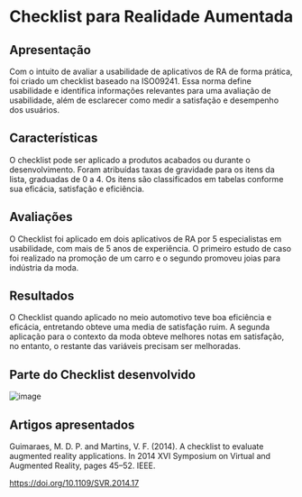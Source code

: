 # Checklist para Realidade Aumentada

## Apresentação

Com o intuito de avaliar a usabilidade de aplicativos de RA de forma prática, foi criado um checklist baseado na ISO09241. 
Essa norma define usabilidade e identifica informações relevantes para uma avaliação de
usabilidade, além de esclarecer como medir a satisfação e desempenho dos usuários.

## Características 

O checklist pode ser aplicado a produtos acabados ou durante o desenvolvimento. Foram atribuídas taxas
de gravidade para os itens da lista, graduadas de 0 a 4. Os itens são classificados em tabelas
conforme sua eficácia, satisfação e eficiência. 

## Avaliações

O Checklist foi aplicado em dois aplicativos de RA por 5 especialistas
em usabilidade, com mais de 5 anos de experiência. O primeiro estudo de caso foi realizado na
promoção de um carro e o segundo promoveu joias para indústria da moda.


## Resultados

O Checklist quando aplicado no meio automotivo teve boa eficiência e eficácia, entretando obteve uma media de satisfação ruim. A segunda aplicação para o contexto
da moda obteve melhores notas em satisfação, no entanto, o restante das variáveis precisam ser melhoradas.

## Parte do Checklist desenvolvido 

![image](https://user-images.githubusercontent.com/49456679/184946122-fb88d99d-e420-4357-85d3-02111a1f2ad1.png)


## Artigos apresentados

Guimaraes, M. D. P. and Martins, V. F. (2014). A checklist to evaluate augmented reality
applications. In 2014 XVI Symposium on Virtual and Augmented Reality, pages 45–52. IEEE.

https://doi.org/10.1109/SVR.2014.17

